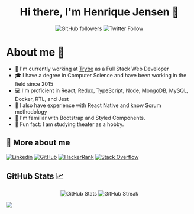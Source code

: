 <h1 align="center">Hi there, I'm Henrique Jensen 👋</h1>


<p align="center">
  <img alt="GitHub followers" src="https://img.shields.io/github/followers/henriquejensen?style=social">
  <img alt="Twitter Follow" src="https://img.shields.io/twitter/follow/henriquejensen?style=social">
</p>

<h1>About me 🙋</h1>

- 💼 I'm currently working at <a href="https://www.betrybe.com/">Trybe</a> as a Full Stack Web Developer
- 🎓 I have a degree in Computer Science and have been working in the field since 2015
- 💻 I'm proficient in React, Redux, TypeScript, Node, MongoDB, MySQL, Docker, RTL, and Jest
- 📱 I also have experience with React Native and know Scrum methodology
- 🎨 I'm familiar with Bootstrap and Styled Components.
- 🤖 Fun fact: I am studying theater as a hobby.


<h2>🤙 More about me</h2>

[![Linkedin](https://img.shields.io/badge/-Henrique_Jensen-blue?style=flat&logo=Linkedin&logoColor=white)](https://www.linkedin.com/in/henriquejensen/)
[![GitHub](https://img.shields.io/badge/-henriquejensen-black?style=flat&logo=GitHub&logoColor=white)](https://github.com/henriquejensen)
[![HackerRank](https://img.shields.io/badge/-henriquejensen-success?style=flat&logo=HackerRank&logoColor=white)](https://www.hackerrank.com/henriquejensen)
[![Stack Overflow](https://img.shields.io/badge/-henriquejensen-orange?style=flat&logo=Stack-Overflow&logoColor=white)](https://stackoverflow.com/users/8256849/henrique-jensen)

<h2>GitHub Stats 📈</h2>

<p align="center">
  <img alt="GitHub Stats" src="https://github-readme-stats-sigma-five.vercel.app/api?username=henriquejensen&show_icons=true&theme=dracula">
  <img alt="GitHub Streak" src="https://github-readme-streak-stats.herokuapp.com/?user=henriquejensen&theme=dracula">
</p>

![](https://komarev.com/ghpvc/?username=henriquejensen&color=blueviolet&label=👀+Profile+views)
